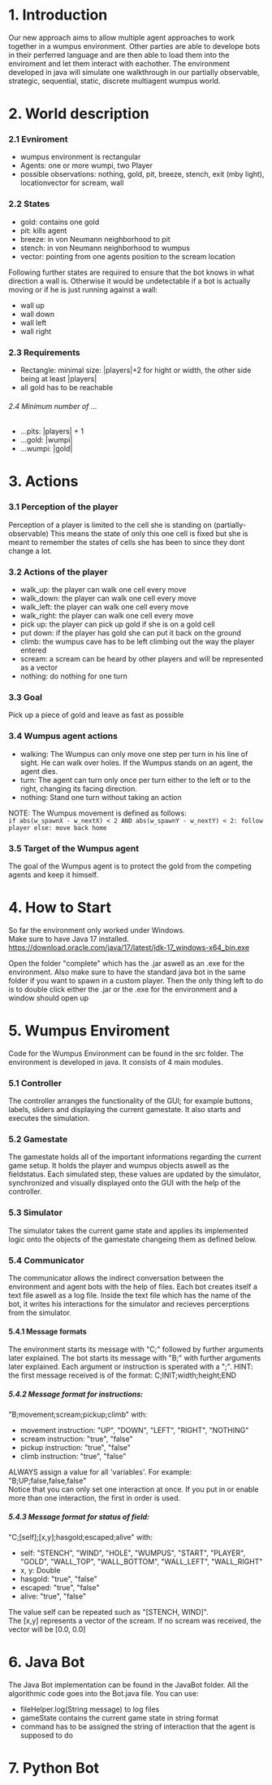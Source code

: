 # 1. Introduction
Our new approach aims to allow multiple agent approaches to work together in a wumpus environment. Other parties are able to develope bots in their perferred language and are then able to load them into the enviroment and let them interact with eachother.
The environment developed in java will simulate one walkthrough in our partially observable, strategic, sequential, static, discrete multiagent wumpus world.

# 2. World description
### 2.1 Evniroment
+ wumpus environment is rectangular
+ Agents: one or more wumpi, two Player
+ possible observations: nothing, gold, pit, breeze, stench, exit (mby light), locationvector for scream, wall

### 2.2 States
+ gold: contains one gold
+ pit: kills agent
+ breeze: in von Neumann neighborhood to pit
+ stench: in von Neumann neighborhood to wumpus
+ vector: pointing from one agents position to the scream location  

Following further states are required to ensure that the bot knows in what direction a wall is. Otherwise it would be 
undetectable if a bot is actually moving or if he is just running against a wall:
+ wall up
+ wall down
+ wall left
+ wall right

### 2.3 Requirements
+ Rectangle: minimal size: |players|+2 for hight or width, the other side being at least |players| 
+ all gold has to be reachable

###### 2.4 Minimum number of ...
+ ...pits: |players| + 1
+ ...gold: |wumpi|
+ ...wumpi: |gold|


# 3. Actions
### 3.1 Perception of the player
Perception of a player is limited to the cell she is standing on (partially-observable)
This means the state of only this one cell is fixed but she is meant to remember the states of cells she has been to since they dont change a lot.

### 3.2 Actions of the player
- walk_up: the player can walk one cell every move
- walk_down: the player can walk one cell every move
- walk_left: the player can walk one cell every move
- walk_right: the player can walk one cell every move
- pick up: the player can pick up gold if she is on a gold cell
- put down: if the player has gold she can put it back on the ground
- climb: the wumpus cave has to be left climbing out the way the player entered
- scream: a scream can be heard by other players and will be represented as a vector
- nothing: do nothing for one turn

### 3.3 Goal
Pick up a piece of gold and leave as fast as possible


### 3.4 Wumpus agent actions
- walking: The Wumpus can only move one step per turn in his line of sight. He can walk over holes. If the Wumpus stands on an agent, the agent dies.
- turn: The agent can turn only once per turn either to the left or to the right, changing its facing direction.
- nothing: Stand one turn without taking an action

NOTE: The Wumpus movement is defined as follows:  
`if abs(w_spawnX - w_nextX) < 2 AND abs(w_spawnY - w_nextY) < 2:
    follow player
else:
    move back home`

### 3.5 Target of the Wumpus agent
The goal of the Wumpus agent is to protect the gold from the competing agents and keep it himself.


# 4. How to Start
So far the environment only worked under Windows.  
Make sure to have Java 17 installed. https://download.oracle.com/java/17/latest/jdk-17_windows-x64_bin.exe

Open the folder "complete" which has the .jar aswell as an .exe for the environment. Also make sure to have the standard
java bot in the same folder if you want to spawn in a custom player. Then the only thing left to do is to double click
either the .jar or the .exe for the environment and a window should open up

# 5. Wumpus Enviroment
Code for the Wumpus Environment can be found in the src folder. The environment is developed in java. It consists of 4 main modules. 

### 5.1 Controller
The controller arranges the functionality of the GUI; for example buttons, labels, sliders and displaying the current gamestate. It also starts and executes the simulation.

### 5.2 Gamestate
The gamestate holds all of the important informations regarding the current game setup. It holds the player and wumpus objects aswell as the fieldstatus.
Each simulated step, these values are updated by the simulator, synchronized and visually displayed onto the GUI with the help of the controller.

### 5.3 Simulator
The simulator takes the current game state and applies its implemented logic onto the objects of the gamestate changeing them as defined below.

### 5.4 Communicator
The communicator allows the indirect conversation between the environment and agent bots with the help of files. Each bot creates itself a text file aswell as a log file. Inside the text file which has the name of the bot, it writes his interactions for the simulator and recieves percerptions from the simulator.

#### 5.4.1 Message formats
The environment starts its message with "C;" followed by further arguments later explained. The bot starts its message with "B;" with further arguments later explained.
Each argument or instruction is sperated with a ";". HINT: the first message received is of the format: 
C;INIT;width;height;END

##### 5.4.2 Message format for instructions:  
"B;movement;scream;pickup;climb" with:

- movement instruction: "UP", "DOWN", "LEFT", "RIGHT", "NOTHING" 
- scream instruction: "true", "false" 
- pickup instruction: "true", "false" 
- climb instruction: "true", "false"

ALWAYS assign a value for all 'variables'. For example: "B;UP;false,false,false"  
Notice that you can only set one interaction at once. If you put in or enable more than one interaction, the first in order is used.

##### 5.4.3 Message format for status of field:  
"C;[self];[x,y];hasgold;escaped;alive" with:  
- self: "STENCH", "WIND", "HOLE", "WUMPUS", "START", "PLAYER", "GOLD", "WALL_TOP", "WALL_BOTTOM", "WALL_LEFT", "WALL_RIGHT"
- x, y: Double
- hasgold: "true", "false"
- escaped: "true", "false"
- alive: "true", "false"

The value self can be repeated such as "[STENCH, WIND]".  
The [x,y] represents a vector of the scream. If no scream was received, the vector will be [0.0, 0.0]

# 6. Java Bot
The Java Bot implementation can be found in the JavaBot folder. All the algorithmic code goes into the Bot.java file. You can use:    
- fileHelper.log(String message) to log files
- gameState contains the current game state in string format
- command has to be assigned the string of interaction that the agent is supposed to do

# 7. Python Bot
